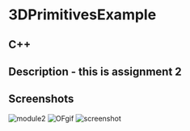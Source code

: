 # 3DPrimitivesExample
## C++
## Description - this is assignment 2

## Screenshots 
![module2](/CC-OF/modules2.jpg)
![OFgif](/CC-OF/OFgif.gif)
![screenshot](/CC-OF/screenshot.png)

